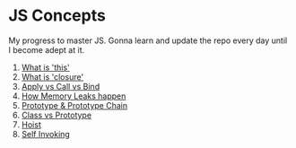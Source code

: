 JS Concepts
====
My progress to master JS. Gonna learn and update the repo every day until I become adept at it.

1. [What is 'this'](/this/)
1. [What is 'closure'](/closure/)
1. [Apply vs Call vs Bind](/apply_call_bind/)
1. [How Memory Leaks happen](/memory-profile-on-web/)
1. [Prototype & Prototype Chain](/prototype/)
1. [Class vs Prototype](/class-vs-prototype/)
1. [Hoist](/hoist/)
1. [Self Invoking](/self-invoking/)